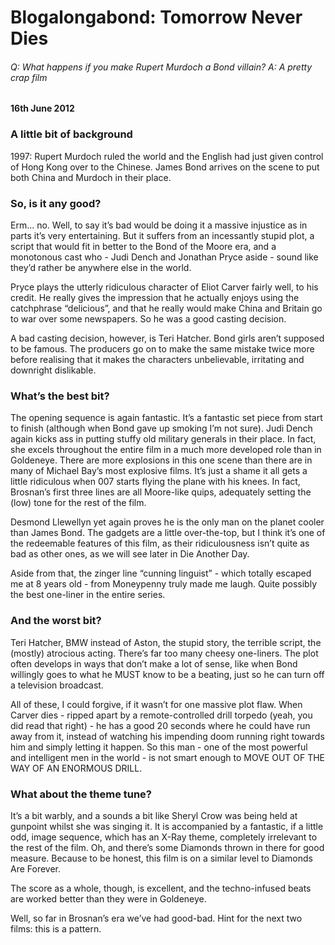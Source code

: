 # Blogalongabond: Tomorrow Never Dies

###### Q: What happens if you make Rupert Murdoch a Bond villain? A: A pretty crap film 

#### 16th June 2012

### A little bit of background

1997: Rupert Murdoch ruled the world and the English had just given control of Hong Kong over to the Chinese. James Bond arrives on the scene to put both China and Murdoch in their place. 

### So, is it any good?

Erm... no. Well, to say it’s bad would be doing it a massive injustice as in parts it’s very entertaining. But it suffers from an incessantly stupid plot, a script that would fit in better to the Bond of the Moore era, and a monotonous cast who - Judi Dench and Jonathan Pryce aside - sound like they’d rather be anywhere else in the world.

Pryce plays the utterly ridiculous character of Eliot Carver fairly well, to his credit. He really gives the impression that he actually enjoys using the catchphrase “delicious”, and that he really would make China and Britain go to war over some newspapers. So he was a good casting decision.

A bad casting decision, however, is Teri Hatcher. Bond girls aren’t supposed to be famous. The producers go on to make the same mistake twice more before realising that it makes the characters unbelievable, irritating and downright dislikable. 

### What’s the best bit?

The opening sequence is again fantastic. It’s a fantastic set piece from start to finish (although when Bond gave up smoking I’m not sure). Judi Dench again kicks ass in putting stuffy old military generals in their place. In fact, she excels throughout the entire film in a much more developed role than in Goldeneye. There are more explosions in this one scene than there are in many of Michael Bay’s most explosive films. It’s just a shame it all gets a little ridiculous when 007 starts flying the plane with his knees. In fact, Brosnan’s first three lines are all Moore-like quips, adequately setting the (low) tone for the rest of the film.

Desmond Llewellyn yet again proves he is the only man on the planet cooler than James Bond. The gadgets are a little over-the-top, but I think it’s one of the redeemable features of this film, as their ridiculousness isn’t quite as bad as other ones, as we will see later in Die Another Day.

Aside from that, the zinger line “cunning linguist” - which totally escaped me at 8 years old - from Moneypenny truly made me laugh. Quite possibly the best one-liner in the entire series.

### And the worst bit?

Teri Hatcher, BMW instead of Aston, the stupid story, the terrible script, the (mostly) atrocious acting. There’s far too many cheesy one-liners. The plot often develops in ways that don’t make a lot of sense, like when Bond willingly goes to what he MUST know to be a beating, just so he can turn off a television broadcast.

All of these, I could forgive, if it wasn’t for one massive plot flaw. When Carver dies - ripped apart by a remote-controlled drill torpedo (yeah, you did read that right) - he has a good 20 seconds where he could have run away from it, instead of watching his impending doom running right towards him and simply letting it happen. So this man - one of the most powerful and intelligent men in the world - is not smart enough to MOVE OUT OF THE WAY OF AN ENORMOUS DRILL.

### What about the theme tune?

It’s a bit warbly, and a sounds a bit like Sheryl Crow was being held at gunpoint whilst she was singing it. It is accompanied by a fantastic, if a little odd, image sequence, which has an X-Ray theme, completely irrelevant to the rest of the film. Oh, and there’s some Diamonds thrown in there for good measure. Because to be honest, this film is on a similar level to Diamonds Are Forever.

The score as a whole, though, is excellent, and the techno-infused beats are worked better than they were in Goldeneye.

Well, so far in Brosnan’s era we’ve had good-bad. Hint for the next two films: this is a pattern.
